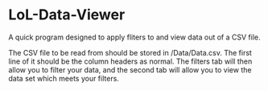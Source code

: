 # LoL-Data-Viewer
A quick program designed to apply fliters to and view data out of a CSV file.

The CSV file to be read from should be stored in /Data/Data.csv.  The first line of it should be the column headers as normal.
The filters tab will then allow you to filter your data, and the second tab will allow you to view the data set which
meets your filters.
